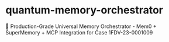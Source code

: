 # quantum-memory-orchestrator
🚀 Production-Grade Universal Memory Orchestrator - Mem0 + SuperMemory + MCP Integration for Case 1FDV-23-0001009
